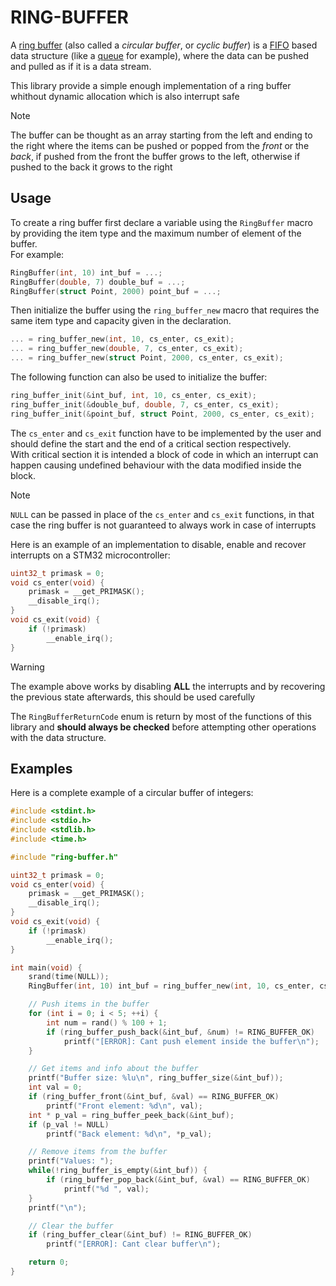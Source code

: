 # RING-BUFFER

A [ring buffer](https://en.wikipedia.org/wiki/Circular_buffer) (also called a *circular buffer*, or *cyclic buffer*) 
is a [FIFO](https://en.wikipedia.org/wiki/FIFO_(computing_and_electronics)) based data structure
(like a [queue](https://en.wikipedia.org/wiki/Queue_(abstract_data_type)) for example),
where the data can be pushed and pulled as if it is a data stream.

This library provide a simple enough implementation of a ring buffer whithout dynamic allocation
which is also interrupt safe

> [!NOTE]
> The buffer can be thought as an array starting from the left and ending to the right
> where the items can be pushed or popped from the *front* or the *back*, if pushed from the
> front the buffer grows to the left, otherwise if pushed to the back it grows to the right

## Usage

To create a ring buffer first declare a variable using the `RingBuffer` macro
by providing the item type and the maximum number of element of the buffer. \
For example:
```c
RingBuffer(int, 10) int_buf = ...;
RingBuffer(double, 7) double_buf = ...;
RingBuffer(struct Point, 2000) point_buf = ...;
```

Then initialize the buffer using the `ring_buffer_new` macro that requires
the same item type and capacity given in the declaration.
```c
... = ring_buffer_new(int, 10, cs_enter, cs_exit);
... = ring_buffer_new(double, 7, cs_enter, cs_exit);
... = ring_buffer_new(struct Point, 2000, cs_enter, cs_exit);
```

The following function can also be used to initialize the buffer:
```c
ring_buffer_init(&int_buf, int, 10, cs_enter, cs_exit);
ring_buffer_init(&double_buf, double, 7, cs_enter, cs_exit);
ring_buffer_init(&point_buf, struct Point, 2000, cs_enter, cs_exit);
```

The `cs_enter` and `cs_exit` function have to be implemented by the user
and should define the start and the end of a critical section respectively. \
With critical section it is intended a block of code in which an interrupt can happen
causing undefined behaviour with the data modified inside the block.

> [!NOTE]
> `NULL` can be passed in place of the `cs_enter` and `cs_exit` functions, in that case
> the ring buffer is not guaranteed to always work in case of interrupts

Here is an example of an implementation to disable, enable and recover interrupts on a
STM32 microcontroller:
```c
uint32_t primask = 0;
void cs_enter(void) {
    primask = __get_PRIMASK();
    __disable_irq();
}
void cs_exit(void) {
    if (!primask)
        __enable_irq();
}
```

> [!WARNING]
> The example above works by disabling **ALL** the interrupts and by recovering
> the previous state afterwards, this should be used carefully

The `RingBufferReturnCode` enum is return by most of the functions of this library
and **should always be checked** before attempting other operations with the data structure.

## Examples

Here is a complete example of a circular buffer of integers:
```c
#include <stdint.h>
#include <stdio.h>
#include <stdlib.h>
#include <time.h>

#include "ring-buffer.h"

uint32_t primask = 0;
void cs_enter(void) {
    primask = __get_PRIMASK();
    __disable_irq();
}
void cs_exit(void) {
    if (!primask)
        __enable_irq();
}

int main(void) {
    srand(time(NULL));
    RingBuffer(int, 10) int_buf = ring_buffer_new(int, 10, cs_enter, cs_exit);

    // Push items in the buffer
    for (int i = 0; i < 5; ++i) {
        int num = rand() % 100 + 1;
        if (ring_buffer_push_back(&int_buf, &num) != RING_BUFFER_OK)
            printf("[ERROR]: Cant push element inside the buffer\n");
    }

    // Get items and info about the buffer
    printf("Buffer size: %lu\n", ring_buffer_size(&int_buf));
    int val = 0;
    if (ring_buffer_front(&int_buf, &val) == RING_BUFFER_OK)
        printf("Front element: %d\n", val);
    int * p_val = ring_buffer_peek_back(&int_buf);
    if (p_val != NULL)
        printf("Back element: %d\n", *p_val);

    // Remove items from the buffer
    printf("Values: ");
    while(!ring_buffer_is_empty(&int_buf)) {
        if (ring_buffer_pop_back(&int_buf, &val) == RING_BUFFER_OK)
            printf("%d ", val);
    }
    printf("\n");

    // Clear the buffer
    if (ring_buffer_clear(&int_buf) != RING_BUFFER_OK)
        printf("[ERROR]: Cant clear buffer\n");

    return 0;
}
```

